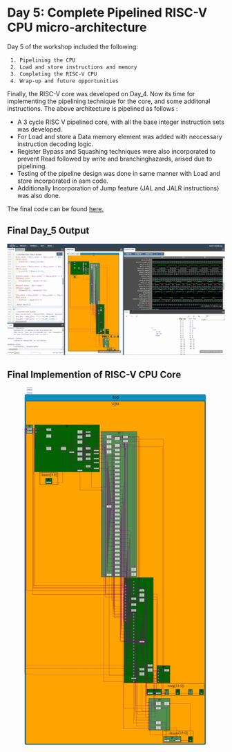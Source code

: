 # Day 5: Complete Pipelined RISC-V CPU micro-architecture

Day 5 of the workshop included the following:

     1. Pipelining the CPU
     2. Load and store instructions and memory
     3. Completing the RISC-V CPU
     4. Wrap-up and future opportunities
     
     
Finally, the RISC-V core was developed on Day_4. Now its time for implementing the pipelining technique for the core, and some additonal instructions. The above architecture is pipelined as follows :

 - A 3 cycle RISC V pipelined core, with all the base integer instruction sets was developed.
 - For Load and store a Data memory element was added with neccessary instruction decoding logic.
 - Register Bypass and Squashing techniques were also incorporated to prevent Read followed by write and branchinghazards, arised due to pipelining.
 - Testing of the pipeline design was done in same manner with Load and store incorporated in asm code.
 - Additionally Incorporation of Jump feature (JAL and JALR instructions) was also done.
 
 The final code can be found [here.](https://github.com/RISCV-MYTH-WORKSHOP/RISC-V-CPU-Core-using-TL-Verilog/blob/master/Day_5/RISC-V_CPU_CORE_Final_Code.tlv)
 
 ## Final Day_5 Output
 
 ![](https://github.com/RISCV-MYTH-WORKSHOP/RISC-V-CPU-Core-using-TL-Verilog/blob/master/Day_5/Final_output.jpg)
 
 ## Final Implemention of RISC-V CPU Core

![](https://github.com/RISCV-MYTH-WORKSHOP/RISC-V-CPU-Core-using-TL-Verilog/blob/master/Day_5/Final_Output_for_RISC-V_Implemented_CPU_Core.JPG)
